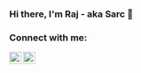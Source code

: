 ### Hi there, I'm Raj - aka Sarc 👋

### Connect with me:

[<img align="left" alt="sarcbz | Twitter" width="22px" src="https://cdn.jsdelivr.net/npm/simple-icons@v3/icons/twitter.svg" />][twitter]
[<img align="left" alt="sarc | Instagram" width="22px" src="https://cdn.jsdelivr.net/npm/simple-icons@v3/icons/instagram.svg" />][instagram]

<br />

[twitter]: https://twitter.com/SarcBZ
[instagram]: https://instagram.com/sarc
